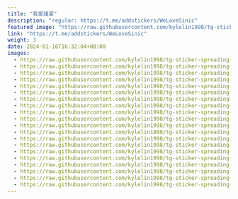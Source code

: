 ```yaml
---
title: "我愛諸夏"
description: "regular: https://t.me/addstickers/WeLoveSinic"
featured_image: "https://raw.githubusercontent.com/kylelin1998/tg-sticker-spreading-worldwide-images/main/img/46f325c8-d881-4d1e-a14c-37579c6782eb.jpg"
link: "https://t.me/addstickers/WeLoveSinic"
weight: 3
date: 2024-01-16T16:32:04+08:00
images:
  - https://raw.githubusercontent.com/kylelin1998/tg-sticker-spreading-worldwide-images/main/img/46f325c8-d881-4d1e-a14c-37579c6782eb.jpg
  - https://raw.githubusercontent.com/kylelin1998/tg-sticker-spreading-worldwide-images/main/img/f9a6c8fb-6bf2-4183-867a-bd072e2b5a54.jpg
  - https://raw.githubusercontent.com/kylelin1998/tg-sticker-spreading-worldwide-images/main/img/d6636091-9103-407b-b315-665d5374622c.jpg
  - https://raw.githubusercontent.com/kylelin1998/tg-sticker-spreading-worldwide-images/main/img/62a9ad32-3c00-4e24-b3d1-0c8a9185f132.jpg
  - https://raw.githubusercontent.com/kylelin1998/tg-sticker-spreading-worldwide-images/main/img/15bdfe5e-da44-4c22-8ef4-d6c7da23c39e.jpg
  - https://raw.githubusercontent.com/kylelin1998/tg-sticker-spreading-worldwide-images/main/img/11043d84-1e16-4cad-b18d-21fc73150c88.jpg
  - https://raw.githubusercontent.com/kylelin1998/tg-sticker-spreading-worldwide-images/main/img/b405d262-70f2-4c65-99fd-1c7a7ba96693.jpg
  - https://raw.githubusercontent.com/kylelin1998/tg-sticker-spreading-worldwide-images/main/img/c3b5a1a9-3327-4ccd-a2b7-7c7e85091625.jpg
  - https://raw.githubusercontent.com/kylelin1998/tg-sticker-spreading-worldwide-images/main/img/04caa5aa-ce0d-49de-a161-c844b289b44a.jpg
  - https://raw.githubusercontent.com/kylelin1998/tg-sticker-spreading-worldwide-images/main/img/1fbd2280-cd6c-48e5-8de6-e3353060be44.jpg
  - https://raw.githubusercontent.com/kylelin1998/tg-sticker-spreading-worldwide-images/main/img/c586d27e-5bb9-4d35-af45-28aa78e1158e.jpg
  - https://raw.githubusercontent.com/kylelin1998/tg-sticker-spreading-worldwide-images/main/img/3c237cd1-15b4-4274-93b6-01241884a0e7.jpg
  - https://raw.githubusercontent.com/kylelin1998/tg-sticker-spreading-worldwide-images/main/img/ee77d05a-de9e-47c0-a3c1-4ddb2e089962.jpg
  - https://raw.githubusercontent.com/kylelin1998/tg-sticker-spreading-worldwide-images/main/img/cc0fb6b4-d4e8-4abc-883f-36c91dd958a6.jpg
  - https://raw.githubusercontent.com/kylelin1998/tg-sticker-spreading-worldwide-images/main/img/a31605fd-9dd9-4ba8-ab7d-aec0eb700ea5.jpg
  - https://raw.githubusercontent.com/kylelin1998/tg-sticker-spreading-worldwide-images/main/img/e0eedd5d-2b32-4344-ae19-8731ba398f9a.jpg
  - https://raw.githubusercontent.com/kylelin1998/tg-sticker-spreading-worldwide-images/main/img/c5fc1ab4-14d4-4184-ba5a-2d1c0201f021.jpg
  - https://raw.githubusercontent.com/kylelin1998/tg-sticker-spreading-worldwide-images/main/img/f87e274f-b905-4284-9d8a-732c3d95098e.jpg
  - https://raw.githubusercontent.com/kylelin1998/tg-sticker-spreading-worldwide-images/main/img/c6985fb0-0591-4f06-b098-04039ec0ca25.jpg
  - https://raw.githubusercontent.com/kylelin1998/tg-sticker-spreading-worldwide-images/main/img/43f414f8-a4db-4484-8fb1-ec47bfab227c.jpg
---
```

